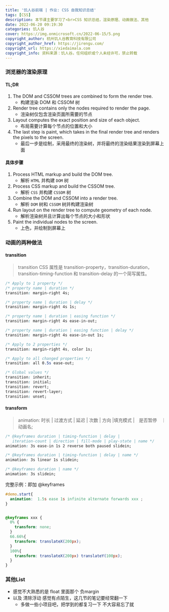 ```yaml
---
title: '饥人谷前端 | 作业: CSS 自我知识总结'
tags: [CSS]
description: 本节课主要学习了<br>CSS 知识总结，渲染原理、动画做法、其他
date: 2022-06-20 09:19:30
categories: 饥人谷
cover: https://img.onmicrosoft.cn/2022-06-15/5.png
copyright_author: 杭州饥人谷教育科技有限公司
copyright_author_href: https://jirengu.com/
copyright_url: https://xiedaimala.com
copyright_info: 资料来源：饥人谷。任何组织或个人未经许可，禁止转载
---
```

### 浏览器的渲染原理

#### TL;DR

1. The DOM and CSSOM trees are combined to form the render tree.
   - 构建渲染 DOM 和 CSSOM 树
2. Render tree contains only the nodes required to render the page.
   - 渲染树仅包含渲染页面所需要的节点
3. Layout computes the exact position and size of each object.
   - 布局需要计算每个节点的位置和大小
4. The last step is paint, which takes in the final render tree and renders the pixels to the screen.
   - 最后一步是绘制，采用最终的渲染树，并将最终的渲染结果渲染到屏幕上面

#### 具体步骤

1. Process HTML markup and build the DOM tree.
   - 解析 `HTML` 并构建 `DOM` 树
2. Process CSS markup and build the CSSOM tree.
   - 解析 `CSS` 并构建 `CSSOM` 树
3. Combine the DOM and CSSOM into a render tree.
   - 解析 `DOM` 树和 `CSSOM` 树并构建渲染树
4. Run layout on the render tree to compute geometry of each node.
   - 解析渲染树并且计算出每个节点的大小和形状
5. Paint the individual nodes to the screen.
   - 上色，并绘制到屏幕上

### 动画的两种做法
#### transition

> transition CSS 属性是 transition-property，transition-duration，transition-timing-function 和 transition-delay 的一个简写属性。

```css
/* Apply to 1 property */
/* property name | duration */
transition: margin-right 4s;

/* property name | duration | delay */
transition: margin-right 4s 1s;

/* property name | duration | easing function */
transition: margin-right 4s ease-in-out;

/* property name | duration | easing function | delay */
transition: margin-right 4s ease-in-out 1s;

/* Apply to 2 properties */
transition: margin-right 4s, color 1s;

/* Apply to all changed properties */
transition: all 0.5s ease-out;

/* Global values */
transition: inherit;
transition: initial;
transition: revert;
transition: revert-layer;
transition: unset;
```

#### transform

> animation: 时长 | 过渡方式 | 延迟 | 次数 | 方向 |填充模式 |　是否暂停　｜　动画名;

```css
/* @keyframes duration | timing-function | delay |
   iteration-count | direction | fill-mode | play-state | name */
animation: 3s ease-in 1s 2 reverse both paused slidein;

/* @keyframes duration | timing-function | delay | name */
animation: 3s linear 1s slidein;

/* @keyframes duration | name */
animation: 3s slidein;
```

完整示例：即加 @keyframes

```css
#demo.start{
  animation:  1.5s ease 1s infinite alternate forwards xxx ;
}


@keyframes xxx {
  0% {
    transform: none;
  }
  66.66%{
    transform: translateX(200px);
  }
  100%{
    transform: translateX(200px) translateY(100px);
  }
}
```

### 其他List
- 感觉不大熟悉的是 float 里面那个 负margin
- 以及 清除浮动 感觉有点陌生，这几节的笔记要经常翻一下
  - 多做一些小项目吧，把学到的都复习一下 不大容易忘了就